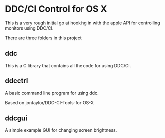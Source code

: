 DDC/CI Control for OS X
=======================

This is a very rough initial go at hooking in with the apple API for controlling monitors using DDC/CI.

There are three folders in this project

ddc
---

This is a C library that contains all the code for using DDC/CI.

ddcctrl
-------

A basic command line program for using ddc.

Based on jontaylor/DDC-CI-Tools-for-OS-X

ddcgui
------

A simple example GUI for changing screen brightness.


